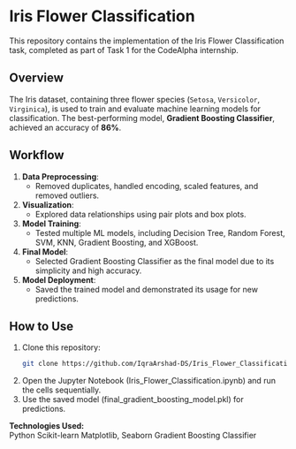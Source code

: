 # Iris Flower Classification 

This repository contains the implementation of the Iris Flower Classification task, completed as part of Task 1 for the CodeAlpha internship.

## Overview
The Iris dataset, containing three flower species (`Setosa`, `Versicolor`, `Virginica`), is used to train and evaluate machine learning models for classification. The best-performing model, **Gradient Boosting Classifier**, achieved an accuracy of **86%**.

## Workflow
1. **Data Preprocessing**:
   - Removed duplicates, handled encoding, scaled features, and removed outliers.
2. **Visualization**:
   - Explored data relationships using pair plots and box plots.
3. **Model Training**:
   - Tested multiple ML models, including Decision Tree, Random Forest, SVM, KNN, Gradient Boosting, and XGBoost.
4. **Final Model**:
   - Selected Gradient Boosting Classifier as the final model due to its simplicity and high accuracy.
5. **Model Deployment**:
   - Saved the trained model and demonstrated its usage for new predictions.

## How to Use
1. Clone this repository:
   ```bash
   git clone https://github.com/IqraArshad-DS/Iris_Flower_Classification.git
2. Open the Jupyter Notebook (Iris_Flower_Classification.ipynb) and run the cells sequentially.
3. Use the saved model (final_gradient_boosting_model.pkl) for predictions.

**Technologies Used:**  
  Python
  Scikit-learn
  Matplotlib, Seaborn
  Gradient Boosting Classifier
